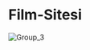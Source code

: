 ﻿# Film-Sitesi

![Group_3](https://user-images.githubusercontent.com/82456006/174271525-634340a8-1e1b-4d6f-9128-a9de8e9c91a6.png)
